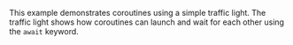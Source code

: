 This example demonstrates coroutines using a simple traffic light. The traffic light shows how coroutines can launch and wait for each other using the `await` keyword.
